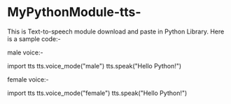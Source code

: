 # MyPythonModule-tts-

This is Text-to-speech module download and paste in Python Library.
Here is a sample code:-

male voice:-

import tts
tts.voice_mode("male")
tts.speak("Hello Python!")

female voice:-

import tts
tts.voice_mode("female")
tts.speak("Hello Python!")
